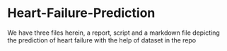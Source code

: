 # Heart-Failure-Prediction
We have three files herein, a report, script and a markdown file depicting the prediction of heart failure with the help of dataset in the repo
